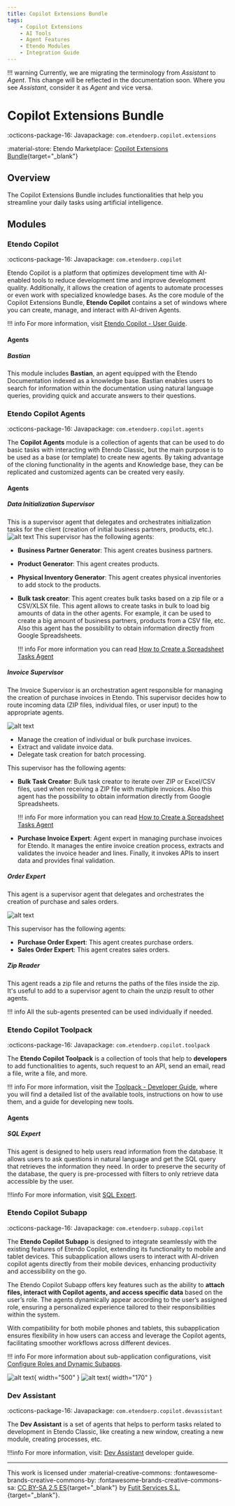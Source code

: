 ```yaml
---
title: Copilot Extensions Bundle
tags: 
    - Copilot Extensions
    - AI Tools
    - Agent Features
    - Etendo Modules
    - Integration Guide
---
```


!!! warning
    Currently, we are migrating the terminology from *Assistant* to *Agent*. This change will be reflected in the documentation soon. Where you see *Assistant*, consider it as *Agent* and vice versa.

# Copilot Extensions Bundle

:octicons-package-16: Javapackage: `com.etendoerp.copilot.extensions`

:material-store: Etendo Marketplace:  [Copilot Extensions Bundle](https://marketplace.etendo.cloud/#/product-details?module=82C5DA1B57884611ABA8F025619D4C05){target="_blank"}

## Overview

The Copilot Extensions Bundle includes functionalities that help you streamline your daily tasks using artificial intelligence.


## Modules

### Etendo Copilot

:octicons-package-16: Javapackage: `com.etendoerp.copilot`

Etendo Copilot is a platform that optimizes development time with AI-enabled tools to reduce development time and improve development quality. Additionally, it allows the creation of agents to automate processes or even work with specialized knowledge bases.
As the core module of the Copilot Extensions Bundle, **Etendo Copilot** contains a set of windows where you can create, manage, and interact with AI-driven Agents.

!!! info
    For more information, visit [Etendo Copilot - User Guide](../../../user-guide/etendo-copilot/setup-and-usage.md).


#### Agents

##### Bastian

This module includes **Bastian**, an agent equipped with the Etendo Documentation indexed as a knowledge base. Bastian enables users to search for information within the documentation using natural language queries, providing quick and accurate answers to their questions.

### Etendo Copilot Agents

:octicons-package-16: Javapackage: `com.etendoerp.copilot.agents`

The **Copilot Agents** module  is a collection of agents that can be used to do basic tasks with interacting with Etendo Classic, but the main purpose is to be used as a base (or template) to create new agents. By taking advantage of the cloning functionality in the agents and Knowledge base, they can be replicated and customized agents can be created very easily.


#### Agents

##### Data Initialization Supervisor

This is a supervisor agent that delegates and orchestrates initialization tasks for the client (creation of initial business partners, products, etc.).
![alt text](../../../assets/user-guide/etendo-copilot/bundles/overview/client-initialization-graph.png)
This supervisor has the following agents:

- **Business Partner Generator**: This agent creates business partners.
- **Product Generator**: This agent creates products.
- **Physical Inventory Generator**: This agent creates physical inventories to add stock to the products.
- **Bulk task creator**: This agent creates bulk tasks based on a zip file or a CSV/XLSX file. This agent allows to create tasks in bulk to load big amounts of data in the other agents. For example, it can be used to create a big amount of business partners, products from a CSV file, etc. Also this agent has the possibility to obtain information directly from Google Spreadsheets.

    !!! info
        For more information you can read [How to Create a Spreadsheet Tasks Agent](../../../developer-guide/etendo-copilot/how-to-guides/how-to-create-an-spreadsheet-tasks-agent.md)

##### Invoice Supervisor

The Invoice Supervisor is an orchestration agent responsible for managing the creation of purchase invoices in Etendo. This supervisor decides how to route incoming data (ZIP files, individual files, or user input) to the appropriate agents. 
    
![alt text](../../../assets/user-guide/etendo-copilot/bundles/overview/invoice-expert-graph.png)

- Manage the creation of individual or bulk purchase invoices.
- Extract and validate invoice data.
- Delegate task creation for batch processing.

This supervisor has the following agents:

- **Bulk Task Creator**: Bulk task creator to iterate over ZIP or Excel/CSV files, used when receiving a ZIP file with multiple invoices. Also this agent has the possibility to obtain information directly from Google Spreadsheets.
    
    !!! info
        For more information you can read [How to Create a Spreadsheet Tasks Agent](../../../developer-guide/etendo-copilot/how-to-guides/how-to-create-an-spreadsheet-tasks-agent.md)

- **Purchase Invoice Expert**: Agent expert in managing purchase invoices for Etendo. It manages the entire invoice creation process, extracts and validates the invoice header and lines. Finally, it invokes APIs to insert data and provides final validation.


##### Order Expert

This agent is a supervisor agent that delegates and orchestrates the creation of purchase and sales orders. 
    
![alt text](../../../assets/user-guide/etendo-copilot/bundles/overview/order-expert-graph.png)

This supervisor has the following agents:

- **Purchase Order Expert**: This agent creates purchase orders.
- **Sales Order Expert**: This agent creates sales orders.

##### Zip Reader

This agent reads a zip file and returns the paths of the files inside the zip. It's useful to add to a supervisor agent to chain the unzip result to other agents.  

!!! info
    All the sub-agents presented can be used individually if needed.

### Etendo Copilot Toolpack

:octicons-package-16: Javapackage: `com.etendoerp.copilot.toolpack`

The **Etendo Copilot Toolpack** is a collection of tools that help to **developers** to add functionalities to agents, such request to an API, send an email, read a file, write a file, and more.

!!! info 
    For more information, visit the [Toolpack - Developer Guide](../../../developer-guide/etendo-copilot/bundles/overview.md#etendo-copilot-toolpack), where you will find a detailed list of the available tools, instructions on how to use them, and a guide for developing new tools.


#### Agents

##### SQL Expert

This agent is designed to help users read information from the database. It allows users to ask questions in natural language and get the SQL query that retrieves the information they need. In order to preserve the security of the database, the query is pre-processed with filters to only retrieve data accessible by the user.

!!!info
    For more information, visit [SQL Expert](sql-expert.md).



### Etendo Copilot Subapp

:octicons-package-16: Javapackage: `com.etendoerp.subapp.copilot`

The **Etendo Copilot Subapp** is designed to integrate seamlessly with the existing features of Etendo Copilot, extending its functionality to mobile and tablet devices. This subapplication allows users to interact with AI-driven copilot agents directly from their mobile devices, enhancing productivity and accessibility on the go.

The Etendo Copilot Subapp offers key features such as the ability to **attach files, interact with Copilot agents, and access specific data** based on the user’s role. The agents dynamically appear according to the user’s assigned role, ensuring a personalized experience tailored to their responsibilities within the system.

With compatibility for both mobile phones and tablets, this subapplication ensures flexibility in how users can access and leverage the Copilot agents, facilitating smoother workflows across different devices.

!!! info
    For more information about sub-application configurations, visit [Configure Roles and Dynamic Subapps](../../etendo-mobile/getting-started.md#configure-roles-and-dynamic-subapps).


![alt text](../../../assets/user-guide/etendo-copilot/bundles/overview/etendo-copilot-subapp2.png){ width="500" }
![alt text](../../../assets/user-guide/etendo-copilot/bundles/overview/etendo-copilot-subapp1.jpg){ width="170" }



### Dev Assistant

:octicons-package-16: Javapackage: `com.etendoerp.copilot.devassistant`

The **Dev Assistant** is a set of agents that helps to perform tasks related to development in Etendo Classic, like creating a new window, creating a new module, creating processes, etc.

!!!info
    For more information, visit: [Dev Assistant](../../../developer-guide/etendo-copilot/bundles/dev-assistant.md) developer guide.


---
This work is licensed under :material-creative-commons: :fontawesome-brands-creative-commons-by: :fontawesome-brands-creative-commons-sa: [ CC BY-SA 2.5 ES](https://creativecommons.org/licenses/by-sa/2.5/es/){target="_blank"} by [Futit Services S.L.](https://etendo.software){target="_blank"}.